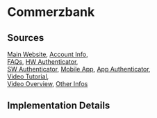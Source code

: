 # Commerzbank

## Sources
[Main Website](https://www.commerzbank.de/portal/de/privatkunden/),	[Account Info](https://www.commerzbank.de/portal/de/privatkunden/persoenlicher-bereich/verwaltung/online-zugang/online-zugang.html),	
[FAQs](https://www.commerzbank.de/portal/de/privatkunden/service-und-hilfe/ihre-wege-zu-uns/mobile-banking-apps/faq-s/faqs.html),	[HW Authenticator](https://www.commerzbank.de/portal/de/help/verwaltung-weiteres/phototan/anleitungappundlesegeraet.html),	
[SW Authenticator](https://www.commerzbank.de/portal/de/help/uebersicht/overview.html),
[Mobile App](https://play.google.com/store/apps/details?id=de.commerzbanking.mobil),	[App Authenticator](https://play.google.com/store/apps/details?id=com.commerzbank.photoTAN),	
[Video Tutorial](https://www.youtube.com/watch?v=bSvH2tHCC-0&t=22s),	 
[Video Overview](https://www.youtube.com/watch?v=K4mPkAxE5CM), [Other Infos](https://www.commerzbank.de/portal/de/help/verwaltung-weiteres/phototan/phototaneinrichtenundaktivieren.html#aktivieren)

## Implementation Details